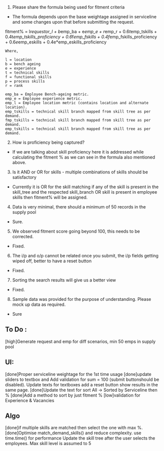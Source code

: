 1. Please share the formula being used for fitment criteria

- The formula depends upon the base weightage assigned in serviceline and some changes upon that before submitting the request.

fitment% = l*requestor_l + b*emp_ba + e*emp_e + r*emp_r
        + 0.6*t*emp_tskills + 0.4t*emp_tskills_proficiency
        + 0.6*f*emp_fskills + 0.4f*emp_fskills_proficiency
        + 0.6*e*emp_eskills + 0.4e*emp_eskills_proficiency

    Where,

    l = location
    b = bench ageing
    e = experience
    t = technical skills
    f = functional skills
    p = process skills
    r = rank

    emp_ba = Employee Bench-ageing metric.
    emp_e = Employee experience metric.
    emp_l = Employee location metric (contains location and alternate location).
    emp_tskills = technical skill branch mapped from skill tree as per demand.
    fmp_tskills = technical skill branch mapped from skill tree as per demand.
    emp_tskills = technical skill branch mapped from skill tree as per demand.



 2. How is proficiency being captured?
- If we are talking about skill proficiency here it is addressed while calculating the fitment %
as we can see in the formula also mentioned above.

 3. Is it AND or OR for skills - multiple combinations of skills should be satisfactory
- Currently it is OR for the skill matching if any of the skill is present in the skill_tree and the respected skill_branch OR skill is present in employee skills then fitment% will be assigned.

 4. Data is very minimal, there should a minimum of 50 records in the supply pool
- Sure.
 
 5. We observed fitment score going beyond 100, this needs to be corrected.
- Fixed.

 6. The i/p and o/p cannot be related once you submit, the i/p fields getting wiped off, better to have a reset button
- Fixed.

 7. Sorting the search results will give us a better view
- Fixed.

 8. Sample data was provided for the purpose of understanding. Please mock up data as required.
- Sure


To Do :
-----------------
[high]Generate request and emp for diff scenarios, min 50 emps in supply pool

UI:
---
[done]Proper serviceline weightage for the 1st time usage
[done]update sliders to textbox and Add validation for sum = 100 (submit buttonshould be disabled).
Update texts for textboxes
add a reset button
show results in the same page.
[done]Update the text for sort  All -> Sorted by Serviceline then %
[done]Add a method to sort by just fitment %
[low]validation for Experience & Vacancies

Algo
----
[done]if multiple skills are matched then select the one with max %.
[done]Optimise match_demand_skills() and reduce complexity. use time.time() for performance
Update the skill tree after the user selects the employees.
Max skill level is assumed to 5


